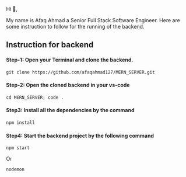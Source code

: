 Hi 👋,

My name is Afaq Ahmad a Senior Full Stack Software Engineer. Here are some instruction to follow for the running of the backend.

## Instruction for backend

#### Step-1: Open your Terminal and clone the backend.

```
git clone https://github.com/afaqahmad127/MERN_SERVER.git
```

#### Step-2: Open the cloned backend in your vs-code

```
cd MERN_SERVER; code .
```

#### Step3: Install all the dependencies by the command

```
npm install
```

#### Step4: Start the backend project by the following command

```
npm start
```

Or

```
nodemon
```
